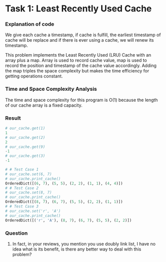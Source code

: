 # Task 1: Least Recently Used Cache

### Explanation of code
We give each cache a timestamp, if cache is fulfill, the earliest timestamp of cache will be replace and if there is ever using a cache, we will renew its timestamp.

This problem implements the Least Recently Used (LRU) Cache with an array plus a map. Array is used to record cache value, map is used to record the position and timestamp of the cache value accordingly. Adding the map triples the space complexity but makes the time efficiency for getting operations constant.

### Time and Space Complexity Analysis
The time and space complexity for this program is O(1) because the length of our cache array is a fixed capacity.

### Result
```python
# our_cache.get(1)
1
# our_cache.get(2)
2
# our_cache.get(9) 
-1
# our_cache.get(3)
-1

# # Test Case 1
# our_cache.set(6, 7)
# our_cache.print_cache()
OrderedDict([(6, 7), (5, 5), (2, 2), (1, 1), (4, 4)])
# # Test Case 2
# our_cache.set(8, 7)
# our_cache.print_cache()
OrderedDict([(8, 7), (6, 7), (5, 5), (2, 2), (1, 1)])
# # Test Case 3
# our_cache.set('r', 'A')
# our_cache.print_cache()
OrderedDict([('r', 'A'), (8, 7), (6, 7), (5, 5), (2, 2)])
```
### Question
1. In fact, in your reviews, you mention you use doubly link list, I have no idea what is its benefit, is there any better way to deal with this problem?